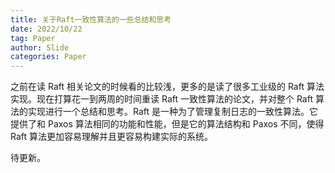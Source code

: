```yaml
---
title: 关于Raft一致性算法的一些总结和思考
date: 2022/10/22
tag: Paper
author: Slide
categories: Paper
---
```


之前在读 Raft 相关论文的时候看的比较浅，更多的是读了很多工业级的 Raft 算法实现。现在打算花一到两周的时间重读 Raft 一致性算法的论文，并对整个 Raft 算法的实现进行一个总结和思考。Raft 是一种为了管理复制日志的一致性算法。它提供了和 Paxos 算法相同的功能和性能，但是它的算法结构和 Paxos 不同，使得 Raft 算法更加容易理解并且更容易构建实际的系统。

<!--more-->

待更新。